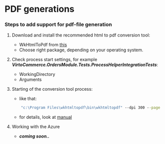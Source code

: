 # PDF generations

### Steps to add support for pdf-file generation
1. Download and install the recommended html to pdf conversion tool:
    * WkHtmlToPdf from [this](https://wkhtmltopdf.org/downloads.html)  
    * Choose right package, depending on your operating system.
2. Check process start settings, for example **_VirtoCommerce.OrdersModule.Tests.ProcessHelperIntegrationTests_**:
    * WorkingDirectory
    * Arguments
3. Starting of the conversion tool process:
    * like that:

    ```cmd
        "c:\Program Files\wkhtmltopdf\bin\wkhtmltopdf" --dpi 300 --page-size A4 --encoding "utf-8" --viewport-size "1920x1080" input.html output.pdf   
    ```

     * for details, look at [manual](https://wkhtmltopdf.org/index.html)
3. Working with the Azure 
   * **_coming soon.._**  
